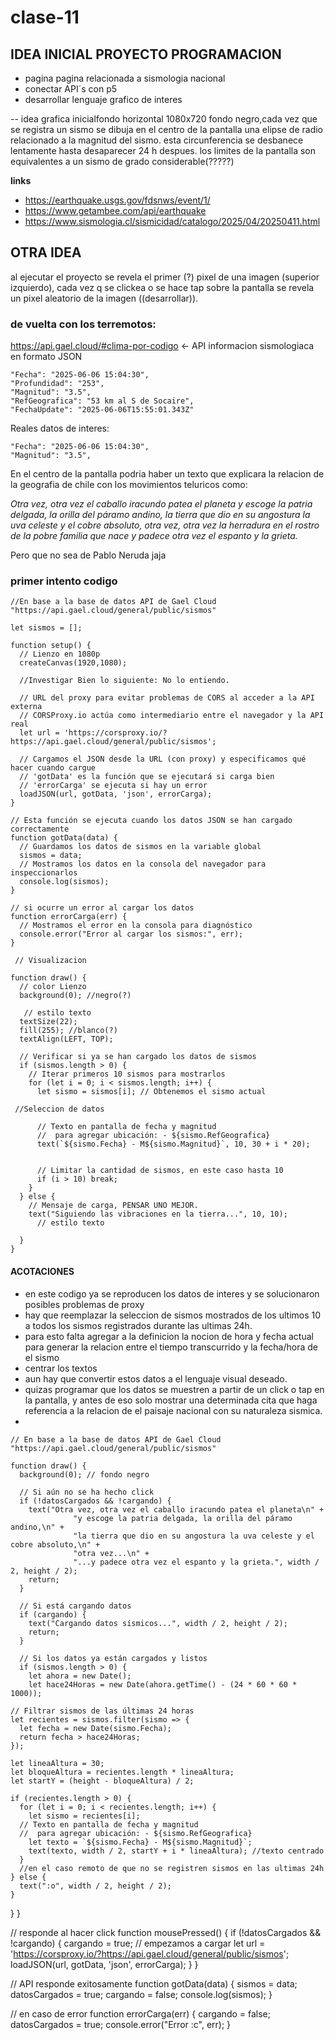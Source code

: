 # clase-11

## IDEA INICIAL PROYECTO PROGRAMACION

- pagina pagina relacionada a sismologia nacional
- conectar API´s con p5
- desarrollar lenguaje grafico de interes

-- idea grafica inicialfondo horizontal 1080x720 fondo negro,cada vez que se registra un sismo se dibuja en el centro de la pantalla una elipse de radio relacionado a la magnitud del sismo. esta circunferencia se desbanece lentamente hasta desaparecer 24 h despues. los limites de la pantalla son equivalentes a un sismo de grado considerable(?????)

  **links**
  - https://earthquake.usgs.gov/fdsnws/event/1/
  - https://www.getambee.com/api/earthquake
  - https://www.sismologia.cl/sismicidad/catalogo/2025/04/20250411.html

## OTRA IDEA

al ejecutar el proyecto se revela el primer (?) pixel de una imagen (superior izquierdo), cada vez q se clickea o se hace tap sobre la pantalla se revela un pixel aleatorio de la imagen 
((desarrollar)).

### de vuelta con los terremotos:

https://api.gael.cloud/#clima-por-codigo <- API informacion sismologiaca en formato JSON  

    "Fecha": "2025-06-06 15:04:30",
    "Profundidad": "253",
    "Magnitud": "3.5",
    "RefGeografica": "53 km al S de Socaire",
    "FechaUpdate": "2025-06-06T15:55:01.343Z"

Reales datos de interes:

    "Fecha": "2025-06-06 15:04:30",
    "Magnitud": "3.5",

En el centro de la pantalla podria haber un texto que explicara la relacion de la geografia de chile con los movimientos teluricos como:

*Otra vez, otra vez el caballo iracundo patea el planeta
y escoge la patria delgada, la orilla del páramo andino,
la tierra que dio en su angostura la uva celeste y el cobre absoluto,
otra vez, otra vez la herradura en el rostro
de la pobre familia que nace y padece otra vez el espanto y la grieta.*

Pero que no sea de Pablo Neruda jaja

### primer intento codigo

    //En base a la base de datos API de Gael Cloud "https://api.gael.cloud/general/public/sismos"

    let sismos = [];

    function setup() {
      // Lienzo en 1080p
      createCanvas(1920,1080);

      //Investigar Bien lo siguiente: No lo entiendo.
  
      // URL del proxy para evitar problemas de CORS al acceder a la API externa
      // CORSProxy.io actúa como intermediario entre el navegador y la API real
      let url = 'https://corsproxy.io/?https://api.gael.cloud/general/public/sismos';

      // Cargamos el JSON desde la URL (con proxy) y especificamos qué hacer cuando cargue
      // 'gotData' es la función que se ejecutará si carga bien
      // 'errorCarga' se ejecuta si hay un error
      loadJSON(url, gotData, 'json', errorCarga);
    }

    // Esta función se ejecuta cuando los datos JSON se han cargado correctamente
    function gotData(data) {
      // Guardamos los datos de sismos en la variable global
      sismos = data;
      // Mostramos los datos en la consola del navegador para inspeccionarlos
      console.log(sismos);
    }

    // si ocurre un error al cargar los datos
    function errorCarga(err) {
      // Mostramos el error en la consola para diagnóstico
      console.error("Error al cargar los sismos:", err);
    }

     // Visualizacion

    function draw() {
      // color Lienzo
      background(0); //negro(?)

       // estilo texto
      textSize(22);
      fill(255); //blanco(?)
      textAlign(LEFT, TOP);

      // Verificar si ya se han cargado los datos de sismos
      if (sismos.length > 0) {
        // Iterar primeros 10 sismos para mostrarlos 
        for (let i = 0; i < sismos.length; i++) {
          let sismo = sismos[i]; // Obtenemos el sismo actual

     //Seleccion de datos     
      
          // Texto en pantalla de fecha y magnitud
          //  para agregar ubicación: - ${sismo.RefGeografica}
          text(`${sismo.Fecha} - M${sismo.Magnitud}`, 10, 30 + i * 20);
      

          // Limitar la cantidad de sismos, en este caso hasta 10
          if (i > 10) break;
        }
      } else {
        // Mensaje de carga, PENSAR UNO MEJOR.
        text("Siguiendo las vibraciones en la tierra...", 10, 10);
          // estilo texto
  
      }
    }

   #### ACOTACIONES

   - en este codigo ya se reproducen los datos de interes y se solucionaron posibles problemas de proxy
   - hay que reemplazar la seleccion de sismos mostrados de los ultimos 10 a todos los sismos registrados durante las ultimas 24h.
   - para esto falta agregar a la definicion la nocion de hora y fecha actual para generar la relacion entre el tiempo transcurrido y la fecha/hora de el sismo
   - centrar los textos
   - aun hay que convertir estos datos a el lenguaje visual deseado.
   - quizas programar que los datos se muestren a partir de un click o tap en la pantalla, y antes de eso solo mostrar una determinada cita que haga referencia a la relacion de el paisaje nacional con su naturaleza sismica.
   - 

    // En base a la base de datos API de Gael Cloud "https://api.gael.cloud/general/public/sismos"

    function draw() {
      background(0); // fondo negro

      // Si aún no se ha hecho click
      if (!datosCargados && !cargando) {
        text("Otra vez, otra vez el caballo iracundo patea el planeta\n" +
                  "y escoge la patria delgada, la orilla del páramo andino,\n" +
                  "la tierra que dio en su angostura la uva celeste y el cobre absoluto,\n" +
                  "otra vez...\n" +
                  "...y padece otra vez el espanto y la grieta.", width / 2, height / 2);
        return;
      }

      // Si está cargando datos
      if (cargando) {
        text("Cargando datos sísmicos...", width / 2, height / 2);
        return;
      }

      // Si los datos ya están cargados y listos
      if (sismos.length > 0) {
        let ahora = new Date();
        let hace24Horas = new Date(ahora.getTime() - (24 * 60 * 60 * 1000));

    // Filtrar sismos de las últimas 24 horas
    let recientes = sismos.filter(sismo => {
      let fecha = new Date(sismo.Fecha);
      return fecha > hace24Horas;
    });

    let lineaAltura = 30;
    let bloqueAltura = recientes.length * lineaAltura;
    let startY = (height - bloqueAltura) / 2;

    if (recientes.length > 0) {
      for (let i = 0; i < recientes.length; i++) {
        let sismo = recientes[i];
      // Texto en pantalla de fecha y magnitud
      //  para agregar ubicación: - ${sismo.RefGeografica}
        let texto = `${sismo.Fecha} - M${sismo.Magnitud}`;
        text(texto, width / 2, startY + i * lineaAltura); //texto centrado
      }
      //en el caso remoto de que no se registren sismos en las ultimas 24h
    } else {
      text(":o", width / 2, height / 2);
    }
  }
}

// responde al hacer click
function mousePressed() {
  if (!datosCargados && !cargando) {
    cargando = true; // empezamos a cargar
    let url = 'https://corsproxy.io/?https://api.gael.cloud/general/public/sismos';
    loadJSON(url, gotData, 'json', errorCarga);
  }
}

// API responde exitosamente
function gotData(data) {
  sismos = data;
  datosCargados = true;
  cargando = false;
  console.log(sismos);
}

// en caso de error
function errorCarga(err) {
  cargando = false;
  datosCargados = true;
  console.error("Error :c", err);
}

